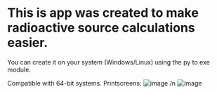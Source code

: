 # This is app was created to make radioactive source calculations easier. 

You can create it on your system (Windows/Linux) using the py to exe module.

Compatible with 64-bit systems.
Printscreens:
![image](https://github.com/user-attachments/assets/ff6a4758-e5a0-462e-800a-2b2822c8900b)
/n
![image](https://github.com/user-attachments/assets/ddaad28e-f8a5-4ecf-b85c-3a561a2d02d8)
